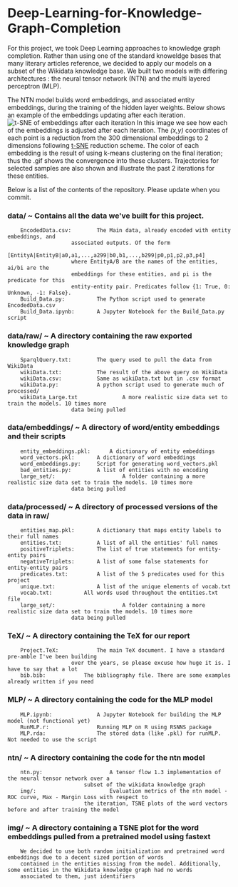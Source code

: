 # Deep-Learning-for-Knowledge-Graph-Completion

For this project, we took Deep Learning approaches to knowledge graph completion. Rather than using one of the standard knoweldge bases that many literary articles reference, we decided to apply our models on a subset of the Wikidata knowledge base. We built two models with differing architectures : the neural tensor network (NTN) and the multi layered perceptron (MLP). 

The NTN model builds word embeddings, and associated entity embeddings, during the training of the hidden layer weights. Below shows an example of the embeddings updating after each iteration. ![t-SNE of embeddings after each iteration](https://github.com/nickjoodi/Deep-Learning-for-Knowledge-Graph-Completion/raw/master/ntn/tsne.gif)
In this image we see how each of the embeddings is adjusted after each iteration. The *(x,y)* coordinates of each point is a reduction from the 300 dimensional embeddings to 2 dimensions following [t-SNE](https://en.wikipedia.org/wiki/T-distributed_stochastic_neighbor_embedding) reduction scheme. The color of each embedding is the result of using k-means clustering on the final iteration; thus the .gif shows the convergence into these clusters. Trajectories for selected samples are also shown and illustrate the past 2 iterations for these entities. 


Below is a list of the contents of the repository. Please update when you commit.

###  data/ ~ Contains all the data we've built for this project. 
		EncodedData.csv:		The Main data, already encoded with entity embeddings, and 
						associated outputs. Of the form 
						[EntityA|EntityB|a0,a1,...,a299|b0,b1,...,b299|p0,p1,p2,p3,p4]
						where EntityA/B are the names of the entities, ai/bi are the 
						embeddings for these entities, and pi is the predicate for this
						entity-entity pair. Predicates follow {1: True, 0: Unknown, -1: False}.
		Build_Data.py:	  		The Python script used to generate EncodedData.csv
		Build_Data.ipynb: 		A Jupyter Notebook for the Build_Data.py script

###		data/raw/ ~ A directory containing the raw exported knowledge graph
		SparqlQuery.txt:		The query used to pull the data from WikiData
		wikiData.txt:			The result of the above query on WikiData
		wikiData.csv:			Same as wikiData.txt but in .csv format
		wikiData.py:			A python script used to generate much of processed/
		wikiData_Large.txt              A more realistic size data set to train the models. 10 times more
						data being pulled

### 	data/embeddings/ ~ A directory of word/entity embeddings and their scripts
		entity_embeddings.pkl:  	A dictionary of entity embeddings
		word_vectors.pkl:		A dictionary of word embeddings
		word_embeddings.py:		Script for generating word_vectors.pkl
		bad_entities.py:		A list of entities with no encoding 
		large_set/:                     A folder containing a more realistic size data set to train the models. 10 times more
						data being pulled

###		data/processed/ ~ A directory of processed versions of the data in raw/
		entities_map.pkl:		A dictionary that maps entity labels to their full names
		entities.txt:			A list of all the entities' full names
		positiveTriplets: 		The list of true statements for entity-entity pairs
		negativeTriplets:		A list of some false statements for entity-entity pairs
		predicates.txt: 		A list of the 5 predicates used for this project
		unique.txt: 			A list of the unique elements of vocab.txt
		vocab.txt: 			All words used throughout the entities.txt file
		large_set/:                     A folder containing a more realistic size data set to train the models. 10 times more
						data being pulled

### 	TeX/ ~ A directory containing the TeX for our report
		Project.TeX:  			The main TeX document. I have a standard pre-amble I've been building 
						over the years, so please excuse how huge it is. I have to say that a lot
		bib.bib:			The bibliography file. There are some examples already written if you need

### 	MLP/ ~ A directory containing the code for the MLP model
		MLP.ipynb:  			A Jupyter Notebook for building the MLP model (not functional yet)
		RunMLP.r:				Running MLP on R using RSNNS package
		MLP.rda:				The stored data (like .pkl) for runMLP. Not needed to use the script	

### 	ntn/ ~ A directory containing the code for the ntn model
		ntn.py:  			        A tensor flow 1.3 implementation of the neural tensor network over a 
							subset of the wikidata knowledge graph
		img/:				        Evaluation metrics of the ntn model - ROC curve, Max - Margin Loss with respect to
							the iteration, TSNE plots of the word vectors before and after training the model

### 	img/ ~ A directory containing a TSNE plot for the word embeddings pulled from a pretrained model using fastext
		We decided to use both random initialization and pretrained word embeddings due to a decent sized portion of words 
		contained in the entities missing from the model. Additionally, some entities in the Wikidata knowledge graph had no words 
		associated to them, just identifiers

